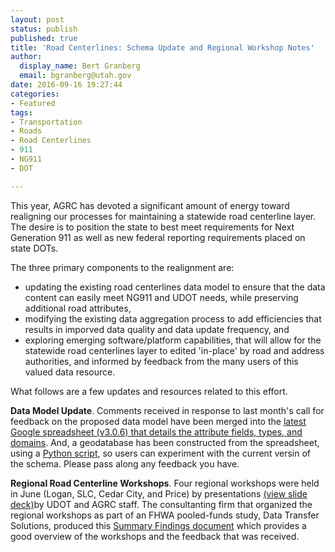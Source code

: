 ```yaml
---
layout: post
status: publish
published: true
title: 'Road Centerlines: Schema Update and Regional Workshop Notes'
author:
  display_name: Bert Granberg
  email: bgranberg@utah.gov
date: 2016-09-16 19:27:44
categories:
- Featured
tags:
- Transportation
- Roads
- Road Centerlines
- 911
- NG911
- DOT

---
```

This year, AGRC has devoted a significant amount of energy toward realigning our processes for maintaining a statewide road centerline layer. The desire is to position the state to best meet requirements for Next Generation 911 as well as new federal reporting requirements placed on state DOTs.

The three primary components to the realignment are:

- updating the existing road centerlines data model to ensure that the data content can easily meet NG911 and UDOT needs, while preserving additional road attributes,
- modifying the existing data aggregation process to add efficiencies that results in imporved data quality and data update frequency, and 
- exploring emerging software/platform capabilities, that will allow for the statewide road centerlines layer to edited 'in-place' by road and address authorities, and informed by feedback from the many users of this valued data resource.

What follows are a few updates and resources related to this effort.

**Data Model Update**. Comments received in response to last month's call for feedback on the proposed data model have been merged into the [latest Google spreadsheet (v3.0.6) that details the attribute fields, types, and domains](https://docs.google.com/spreadsheets/d/1jQ_JuRIEtzxj60F0FAGmdu5JrFpfYBbSt3YzzCjxpfI/edit#gid=811360546). And, a geodatabase has been constructed from the spreadsheet, using a [Python script](https://github.com/agrc/road-centerlines-schema), so users can experiment with the current versin of the schema. Please pass along any feedback you have.

**Regional Road Centerline Workshops**. Four regional workshops were held in June (Logan, SLC, Cedar City, and Price) by presentations [(view slide deck)](https://docs.google.com/presentation/d/1TZYthlekeE-wNb7I2z6lfuqrFNdz0ujEZdjqRAh22xs/edit?usp=sharing)by UDOT and AGRC staff. The consultanting firm that organized the regional workshops as part of an FHWA pooled-funds study, Data Transfer Solutions, produced this [Summary Findings document](https://docs.google.com/document/d/1LbVmedJ2bSjso57p39Kk4sRCaSlI9TcBfHHYVXaEXFk/edit?usp=sharing) which provides a good overview of the workshops and the feedback that was received.
